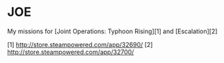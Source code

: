 JOE
===

My missions for [Joint Operations: Typhoon Rising][1] and [Escalation][2]

[1] http://store.steampowered.com/app/32690/
[2] http://store.steampowered.com/app/32700/
